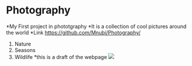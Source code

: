 # Photography
*My First project in phototgraphy
*It is a collection of cool pictures around the world
*Link https://github.com/Mnubi/Photography/
1. Nature
2. Seasons
3. Wildlife
*this is a draft of the webpage
![](images/draft.jpeg)
